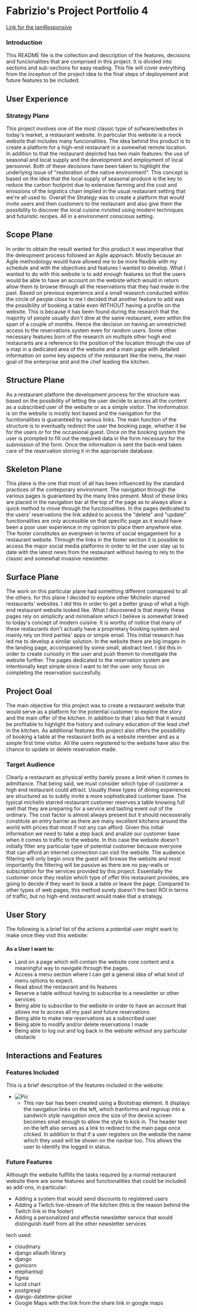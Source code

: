 # Fabrizio's Project Portfolio 4
[Link for the IamResponsive]()
### Introduction

This README file is the collection and description of the features, decisions and funcionalities that are comprised in this project. It is divided into sections and sub-sections for easy reading. This file will cover everything from the inception of the project idea to the final steps of deployement and future features to be included.

## User Experience
### Strategy Plane

This project involves one of the most classic type of sofware/websites in today's market, a restaurant website. In particular this website is a mock website that includes many funcionalities. The idea behind this product is to create a platform for a high-end restaurant in a somewhat remote location. In addition to that the restaurant depicted has two main features: the use of seasonal and local supply and the development and employment of local personnel. Both of these decisions have been taken to highlight the underlying issue of "restoration of the native environment". This concept is based on the idea that the local supply of seasonal produce is the key to reduce the carbon footprint due to extensive farming and the cost and emissions of the logistics chain implied in the usual restaurant setting that we're all used to. Overall the Strategy was to create a platform that would invite users and then customers to the restaurant and also give them the possibility to discover the local cuisine rivisited using modern techniques and futuristic recipes. All in a environment conscious setting.

## Scope Plane

In order to obtain the result wanted for this product it was imperative that the deleopment process followed an Agile approach. Mostly because an Agile methodology would have allowed me to be more flexible with my schedule and with the objectives and features I wanted to develop. What I wanted to do with this website is to add enough features so that the users would be able to have an account on the webiste which would in return allow them to browse through all the reservations that they had made in the past. Based on previous experience and a small research conducted within the circle of people close to me I decided that another feature to add was the possibility of booking a table even WITHOUT having a profile on the website. This is because it has been found during the research that the majority of people usually don't dine at the same restaurant, even within the span of a couple of months. Hence the decision on having an unrestricted access to the reservations system even for random users. Some other necessary features born of the research on multiple other hogh end restaurants are a reference to the position of the location through the use of a map in a dedicated area of the website and a main page with detailed information on some key aspects of the restaurant like the menu, the main goal of the enterprise and and the chef leading the kitchen. 

## Structure Plane 

As a restaurant platform the development process for the structure was based on the possibility of letting the user decide to access all the content as a subscribed user of the website or as a simple visitor. The innformation is on the website is mostly text based and the navigation for the fucntionalities is guaranteed by various links. The main function of the structure is to eventually redirect the user the booking page, whether it be for the users or for the occasional guest. Once on the booking system the user is prompted to fill out the required data in the form necessary for the submission of the form. Once the information is sent the back-end takes care of the reservation storing it in the appropriate database. 

## Skeleton Plane

This plane is the one that most of all has been influenced by the standard practices of the conteporary environment. The navigation through the various pages is guaranteed by the many links present. Most of these links are placed in the navigation bar at the top of the page as to always allow a quick method to move through the functionalities. In the pages dedicated to the users' reservations the link added to access the "delete" and "update" functionalities are only accessible on that specific page as it would have been a poor user experience in my opinion to place them anywhere else. The footer constitutes an evergreen in terms of social engagement for a restaurant website. Through the links in the footer section it is possible to access the major social media platforms in order to let the user stay up to date with the latest news from the restaurant without having to rely to the classic and somewhat invasive newsletter. 

## Surface Plane 

The work on this particular plane had something different comapared to all the others. for this plane I decided to explore other Michelin starred restaurants' websites. I did this in order to get a better grasp of what a high end restaurant website looked like. What I discovered is that mainly these pages rely on simplicity and minimalism which I believe is somewhat linked to today's concept of modern cuisine. It is worthy of notice that many of these restaurants don't actually have a proprietary booking system and mainly rely on third parties' apps or simple email. This initial research has led me to develop a similar solution. In the website there are big images in the landing page, accompanied by some small, abstract text. I did this in order to create curiosity in the user and push themm to investigate the website further. The pages dedicated to the reservation system are intentionally kept simple since I want to let the user only focus on completing the reservation succesfully.


## Project Goal

The main objective for this project was to create a restaurant website that would serve as a platform for the potential customer to explore the story and the main offer of the kitchen. In addition to that I also felt that it would be profitable to highlight the history and culinary education of the lead chef in the kitchen. As additional features this project also offers the possibility of booking a table at the restaurant both as a website member and as a simple first time visitor. All the users registered to the website have also the chance to update or delete reservation made. 

### Target Audience

Clearly a restaurant as physical entity barely poses a limit when it comes to admittance. That being said, we must consider which type of customer a high end restaurant could attract. Usually these types of dining experiences are structured as to subtly invite a more sophisticated customer base. The typical michelin starred restaurant customer reserves a table knowing full well that they are preparing for a service and tasting event out of the ordinary. The cost factor is almost always present but it should necesseraliy constitute an entry barrier as there are many excellent kitchens around the world with prices that most if not any can afford. Given this initial information we need to take a step back and analize our customer base when it comes to traffic to the website. In this case the website doesn't initially filter any particular type of potential customer because everyone that can afford an internet connection can visit the website. The audience filtering will only begin once the guest will browse the website and most importantly the filtering will be passive as there are no pay-walls or subscription for the services provided by this project. Essentially the customer once they realize which type of offer this restaurant provides, are going to decide if they want to book a table or leave the page. Compared to other types of web pages, this method surely doesn't the best ROI in terms of traffic, but no high-end restaurant would make that a strategy.

## User Story

The following is a brief list of the actions a potential user might want to make once they visit this website:

#### As a User I want to:

- Land on a page which will contain the website core content and a meaningful way to navigate through the pages.
- Access a menu section where I can get a general idea of what kind of menu options to expect.
- Read about the restaurant and its features
- Reserve a table without having to subscribe to a newsletter or other services
- Being able to subscribe to the website in order to have an account that allows me to access all my past and future reservations
- Being able to make new reservations as a subscribed user
- Being able to modify and/or delete reservations I made
- Being able to log out and log back in the website without any particular obstacle

## Interactions and Features

### Features Included

This is a brief description of the features included in the website:

- ![Pic]()
    - This nav bar has been created using a Bootstrap element. It displays the navigation links on the left, which tranforms and regroup into a sandwich style navigation once the size of the device screen becomes small enough to allow the style to kick in. The header text on the left also serves as a link to redirect to the main page once clicked. In addition to that if a user registers on the website the name which they used will be shown on the navbar too. This allows the user to identify the logged in status. 

### Future Features

Although the website fullfills the tasks required by a normal restaurant website there are some features and functionalities that could be included as add-ons, in particular:
- Adding a system that would send discounts to registered users
- Adding a Twitch live-stream of the kitchen (this is the reason behind the Twitch link in the footer)
- Adding a personalized and effectie newsletter service that would distinguish itself from all the other newsletter services 





tech used:
- cloudinary
- django allauth library
- django
- gunicorn
- elephantsql
- figma
- lucid chart
- postgresql
- django-datetime-picker
- Google Maps with the link from the share link in google maps